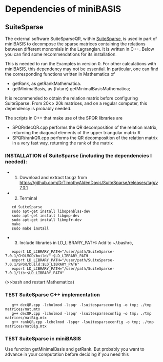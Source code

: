 # Dependencies of miniBASIS

## SuiteSparse 

The external software SuiteSparseQR, within [SuiteSparse](https://github.com/DrTimothyAldenDavis/SuiteSparse), is used in part of miniBASIS to decompose the sparse matrices containing the relations between different monomials in the Lagrangian. It is written in C++. Below you can find some recommendations for its installation.

This is needed to run the Examples in version 0. For other calculations with miniBASIS, this dependency may not be essential. In particular, one can find the corresponding functions written in Mathematica of
 - getRank, as getRankMathematica.
 - getMinimalBasis, as (future) getMinimalBasisMathematica;

It is recommended to obtain the relation matrix before configuring SuiteSparse. From 20k x 20k matrices, and on a regular computer, this dependency is probably needed.

 The scripts in C++ that make use of the SPQR libraries are 
 - SPQR/decQR.cpp performs the QR decomposition of the relation matrix, returning the diagonal elements of the upper triangular matrix R
 - SPQR/rankQR.cpp performs the QR decomposition of the relation matrix in a very fast way, returning the rank of the matrix




### INSTALLATION of SuiteSparse (including the dependencies I needed):

 - 1. Download and extract tar.gz from https://github.com/DrTimothyAldenDavis/SuiteSparse/releases/tag/v7.0.1

 - 2. Terminal
 
 ```
    cd SuiteSparse
    sudo apt-get install libopenblas-dev
    sudo apt-get install libgmp-dev
    sudo apt-get install libmpfr-dev
    make
    sudo make install
 ```
 
 - 3. Include libraries in LD_LIBRARY_PATH: Add to ~/.bashrc,

 ```
    export LD_LIBRARY_PATH="/user/path/SuiteSparse-7.0.1/CHOLMOD/build/":$LD_LIBRARY_PATH
    export LD_LIBRARY_PATH="/user/path/SuiteSparse-7.0.1/SPQR/build:$LD_LIBRARY_PATH"
    export LD_LIBRARY_PATH="/user/path/SuiteSparse-7.0.1/lib:$LD_LIBRARY_PATH"
 ```

(>>bash and restart Mathematica)

### TEST SuiteSparse C++ implementation

 ```
    g++ decQR.cpp -lcholmod -lspqr -lsuitesparseconfig -o tmp; ./tmp matrices/mat.mtx 
    g++ decQR.cpp -lcholmod -lspqr -lsuitesparseconfig -o tmp; ./tmp matrices/matBig.mtx 
    g++ rankQR.cpp -lcholmod -lspqr -lsuitesparseconfig -o tmp; ./tmp matrices/matBig.mtx 
 ```
 
### TEST SuiteSparse in miniBASIS

Use function getMinimalBasis and getRank. But probably you want to advance in your computation before deciding if you need this 


